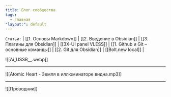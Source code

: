 ```yaml
---
title: Блог сообщества
tags:
  - главная
"layout:": default
---
```

`Статьи:` | [[1. Основы Markdown]] | [[2. Введение в Obsidian]] | [[3. Плагины для Obsidian]] | [[3X-UI panel VLESS]] | [[1. Github и Git – основные команды]] | [[2. Git для Obsidian]] | [[Bolt.new local]] |

![[Ai_USSR__.webp]]

___

![[Atomic Heart - Земля в иллюминаторе видна.mp3]]

---

![[Проводник]]